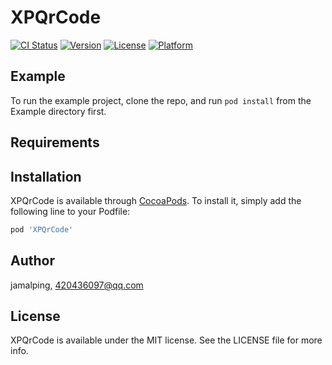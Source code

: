 # XPQrCode

[![CI Status](https://img.shields.io/travis/jamalping/XPQrCode.svg?style=flat)](https://travis-ci.org/jamalping/XPQrCode)
[![Version](https://img.shields.io/cocoapods/v/XPQrCode.svg?style=flat)](https://cocoapods.org/pods/XPQrCode)
[![License](https://img.shields.io/cocoapods/l/XPQrCode.svg?style=flat)](https://cocoapods.org/pods/XPQrCode)
[![Platform](https://img.shields.io/cocoapods/p/XPQrCode.svg?style=flat)](https://cocoapods.org/pods/XPQrCode)

## Example

To run the example project, clone the repo, and run `pod install` from the Example directory first.

## Requirements

## Installation

XPQrCode is available through [CocoaPods](https://cocoapods.org). To install
it, simply add the following line to your Podfile:

```ruby
pod 'XPQrCode'
```

## Author

jamalping, 420436097@qq.com

## License

XPQrCode is available under the MIT license. See the LICENSE file for more info.
